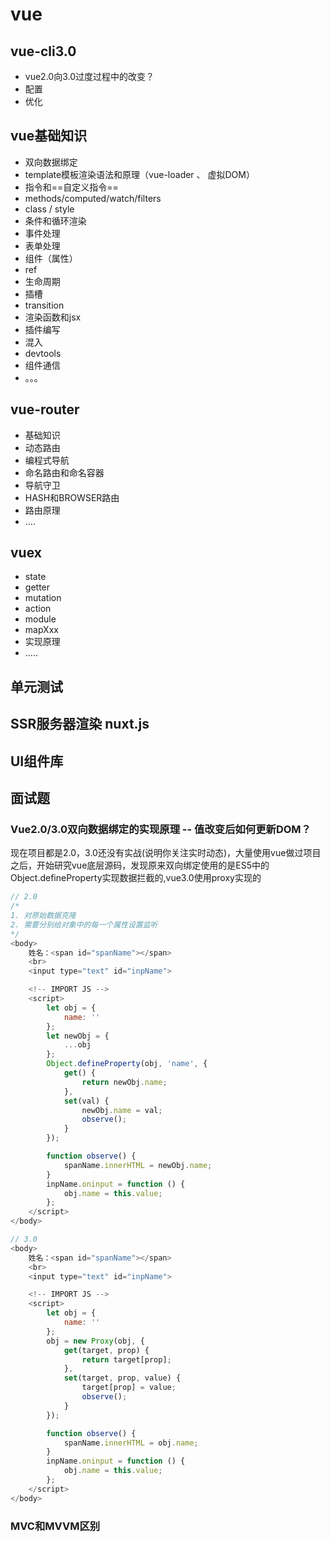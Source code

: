# vue

## vue-cli3.0

- vue2.0向3.0过度过程中的改变？
- 配置
- 优化

## vue基础知识

- 双向数据绑定 
- template模板渲染语法和原理（vue-loader 、 虚拟DOM）
- 指令和==自定义指令==
- methods/computed/watch/filters
- class / style
- 条件和循环渲染 
- 事件处理
- 表单处理
- 组件（属性）
- ref
- 生命周期
- 插槽
- transition
- 渲染函数和jsx
- 插件编写
- 混入
- devtools
- 组件通信
- 。。。

## vue-router

- 基础知识
- 动态路由
- 编程式导航
- 命名路由和命名容器
- 导航守卫
- HASH和BROWSER路由
- 路由原理
- ....

## vuex

- state
- getter
- mutation
- action
- module
- mapXxx
- 实现原理
- .....

## 单元测试

## SSR服务器渲染 nuxt.js

## UI组件库

## 面试题

### Vue2.0/3.0双向数据绑定的实现原理 -- 值改变后如何更新DOM？

现在项目都是2.0，3.0还没有实战(说明你关注实时动态)，大量使用vue做过项目之后，开始研究vue底层源码，发现原来双向绑定使用的是ES5中的Object.defineProperty实现数据拦截的,vue3.0使用proxy实现的

```javascript
// 2.0
/*
1. 对原始数据克隆
2. 需要分别给对象中的每一个属性设置监听
*/
<body>
    姓名：<span id="spanName"></span>
    <br>
    <input type="text" id="inpName">

    <!-- IMPORT JS -->
    <script>
        let obj = {
            name: ''
        };
        let newObj = {
            ...obj
        };
        Object.defineProperty(obj, 'name', {
            get() {
                return newObj.name;
            },
            set(val) {
                newObj.name = val;
                observe();
            }
        });

        function observe() {
            spanName.innerHTML = newObj.name;
        }
        inpName.oninput = function () {
            obj.name = this.value;
        };
    </script>
</body>
```

```javascript
// 3.0
<body>
    姓名：<span id="spanName"></span>
    <br>
    <input type="text" id="inpName">

    <!-- IMPORT JS -->
    <script>
        let obj = {
            name: ''
        };
        obj = new Proxy(obj, {
            get(target, prop) {
                return target[prop];
            },
            set(target, prop, value) {
                target[prop] = value;
                observe();
            }
        });

        function observe() {
            spanName.innerHTML = obj.name;
        }
        inpName.oninput = function () {
            obj.name = this.value;
        };
    </script>
</body>

```

### MVC和MVVM区别

